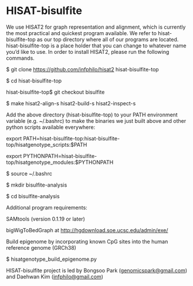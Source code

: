 # HISAT-bisulfite

We use HISAT2 for graph representation and alignment, which is currently the most practical and quickest program available. We refer to hisat-bisulfite-top as our top directory where all of our programs are located. hisat-bisulfite-top is a place holder that you can change to whatever name you’d like to use.
In order to install HISAT2, please run the following commands.

$ git clone https://github.com/infphilo/hisat2 hisat-bisulfite-top

$ cd hisat-bisulfite-top

hisat-bisulfite-top$ git checkout bisulfite

$ make hisat2-align-s hisat2-build-s hisat2-inspect-s

Add the above directory (hisat-bisulfite-top) to your PATH environment variable (e.g. ~/.bashrc) to make the binaries we just built above and other python scripts available everywhere:

export PATH=hisat-bisulfite-top:hisat-bisulfite-top/hisatgenotype_scripts:$PATH

export PYTHONPATH=hisat-bisulfite-top/hisatgenotype_modules:$PYTHONPATH

$ source ~/.bashrc

$ mkdir bisulfite-analysis

$ cd bisulfite-analysis

Additional program requirements:
 
 SAMtools (version 0.1.19 or later)
 
 bigWigToBedGraph at http://hgdownload.soe.ucsc.edu/admin/exe/

Build epigenome by incorporating known CpG sites into the human reference genome (GRCh38)

$ hisatgenotype_build_epigenome.py


HISAT-bisulfite project is led by Bongsoo Park (genomicspark@gmail.com) and Daehwan Kim (infphilo@gmail.com)
